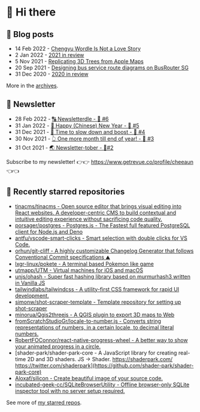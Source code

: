 # 👋 Hi there

## 📝 Blog posts

<!-- feed start -->
- 14 Feb 2022 - [Chengyu Wordle Is Not a Love Story](https://cheeaun.com/blog/2022/02/chengyu-wordle-is-not-a-love-story/)
- 2 Jan 2022 - [2021 in review](https://cheeaun.com/blog/2022/01/2021-in-review/)
- 5 Nov 2021 - [Replicating 3D Trees from Apple Maps](https://cheeaun.com/blog/2021/11/replicating-3d-trees-apple-maps/)
- 20 Sep 2021 - [Designing bus service route diagrams on BusRouter SG](https://cheeaun.com/blog/2021/09/bus-service-route-diagrams-busrouter-sg/)
- 31 Dec 2020 - [2020 in review](https://cheeaun.com/blog/2020/12/2020-in-review/)
<!-- feed end -->

More in the [archives](https://cheeaun.com/blog/archives/).

## 📰 Newsletter

<!-- newsletter start -->
- 28 Feb 2022 - [🔠 Newsletterdle - 🥫 #6](https://www.getrevue.co/profile/cheeaun/issues/newsletterdle-6-1014288)
- 31 Jan 2022 - [🧧 Happy (Chinese) New Year - 🥫 #5](https://www.getrevue.co/profile/cheeaun/issues/happy-chinese-new-year-5-963222)
- 31 Dec 2021 - [🥃 Time to slow down and boost - 🥫 #4](https://www.getrevue.co/profile/cheeaun/issues/time-to-slow-down-and-boost-4-906334)
- 30 Nov 2021 - [👆 One more month till end of year! - 🥫 #3](https://www.getrevue.co/profile/cheeaun/issues/one-more-month-till-end-of-year-3-835833)
- 31 Oct 2021 - [🌏 Newsletter-tober - 🥫#2](https://www.getrevue.co/profile/cheeaun/issues/newsletter-tober-2-788703)
<!-- newsletter end -->

Subscribe to my newsletter! 👉👉 https://www.getrevue.co/profile/cheeaun 👈👈

## 🌟 Recently starred repositories

<!-- starred repos start -->
- [tinacms/tinacms - Open source editor that brings visual editing into React websites. A developer-centric CMS to build contextual and intuitive editing experience without sacrificing code quality.](https://github.com/tinacms/tinacms)
- [porsager/postgres - Postgres.js - The Fastest full featured PostgreSQL client for Node.js and Deno](https://github.com/porsager/postgres)
- [antfu/vscode-smart-clicks - Smart selection with double clicks for VS Code.](https://github.com/antfu/vscode-smart-clicks)
- [orhun/git-cliff - A highly customizable Changelog Generator that follows Conventional Commit specifications ⛰️ ](https://github.com/orhun/git-cliff)
- [lxgr-linux/pokete - A terminal based Pokemon like game](https://github.com/lxgr-linux/pokete)
- [utmapp/UTM - Virtual machines for iOS and macOS](https://github.com/utmapp/UTM)
- [unjs/ohash - Super fast hashing library based on murmurhash3 written in Vanilla JS](https://github.com/unjs/ohash)
- [tailwindlabs/tailwindcss - A utility-first CSS framework for rapid UI development.](https://github.com/tailwindlabs/tailwindcss)
- [simonw/shot-scraper-template - Template repository for setting up shot-scraper](https://github.com/simonw/shot-scraper-template)
- [minorua/Qgis2threejs - A QGIS plugin to export 3D maps to Web](https://github.com/minorua/Qgis2threejs)
- [fromScratchStudioGr/locale-to-number.js - Converts string representations of numbers, in a certain locale, to decimal literal numbers.](https://github.com/fromScratchStudioGr/locale-to-number.js)
- [RobertFOConnor/react-native-progress-wheel - A better way to show your animated progress in a circle.](https://github.com/RobertFOConnor/react-native-progress-wheel)
- [shader-park/shader-park-core - A JavaScript library for creating real-time 2D and 3D shaders. JS -> Shader. https://shaderpark.com/  https://twitter.com/shaderpark](https://github.com/shader-park/shader-park-core)
- [Aloxaf/silicon - Create beautiful image of your source code.](https://github.com/Aloxaf/silicon)
- [incubated-geek-cc/SQLiteBrowserUtility - Offline browser-only SQLite inspector tool with no server setup required.](https://github.com/incubated-geek-cc/SQLiteBrowserUtility)
<!-- starred repos end -->

See more of [my starred repos](https://github.com/stars/cheeaun/).